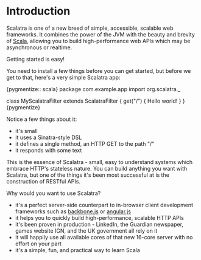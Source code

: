 Introduction
============

Scalatra is one of a new breed of simple, accessible, scalable web frameworks. It combines the power of the JVM with the beauty and brevity of [Scala](http://scala-lang.org), allowing you to build high-performance web APIs which may be asynchronous or realtime. 

Getting started is easy!

You need to install a few things before you can get started, but before we get to that, here's a very simple Scalatra app:

{pygmentize:: scala}
package com.example.app
import org.scalatra._

class MyScalatraFilter extends ScalatraFilter {
  get("/") { 
    Hello world! 
  }
}
{pygmentize}

Notice a few things about it:

* it's small
* it uses a Sinatra-style DSL
* it defines a single method, an HTTP GET to the path "/"
* it responds with some text

This is the essence of Scalatra - small, easy to understand systems which embrace HTTP's stateless nature. You can build anything you want with Scalatra, but one of the things it's been most successful at is the construction of RESTful APIs. 

Why would you want to use Scalatra?

* it's a perfect server-side counterpart to in-browser client development frameworks such as [backbone.js](http://backbonejs.org/) or [angular.js](http://angularjs.org)
* it helps you to quickly build high-performance, scalable HTTP APIs
* it's been proven in production - LinkedIn, the Guardian newspaper, games website IGN, and the UK government all rely on it
* it will happily use all available cores of that new 16-core server with no effort on your part
* it's a simple, fun, and practical way to learn Scala